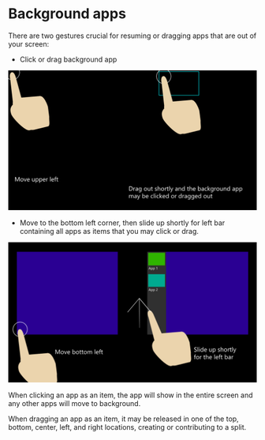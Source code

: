 # Background apps

There are two gestures crucial for resuming or dragging apps that are out of your screen:

- Click or drag background app

![1](https://github.com/metropicture/help/blob/master/images/Background-app-1.png?raw=true)

- Move to the bottom left corner, then slide up shortly for left bar containing all apps as items that you may click or drag.

![2](https://github.com/metropicture/help/blob/master/images/Background-app-2.png?raw=true)

When clicking an app as an item, the app will show in the entire screen and any other apps will move to background.

When dragging an app as an item, it may be released in one of the top, bottom, center, left, and right locations, creating or contributing to a split.
